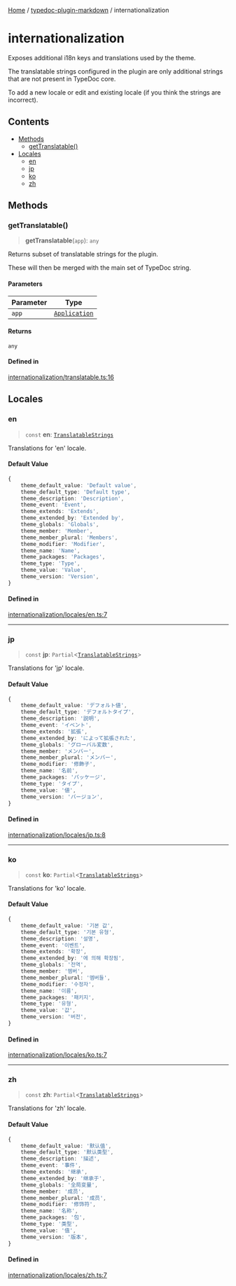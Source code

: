 [Home](../../README.md) / [typedoc-plugin-markdown](../README.md) / internationalization

# internationalization

Exposes additional i18n keys and translations used by the theme.

The translatable strings configured in the plugin are only additional strings that are not present in TypeDoc core.

To add a new locale or edit and existing locale (if you think the strings are incorrect).

## Contents

* [Methods](#methods)
  * [getTranslatable()](#gettranslatable)
* [Locales](#locales)
  * [en](#en)
  * [jp](#jp)
  * [ko](#ko)
  * [zh](#zh)

## Methods

### getTranslatable()

> **getTranslatable**(`app`): `any`

Returns subset of translatable strings for the plugin.

These will then be merged with the main set of TypeDoc string.

#### Parameters

| Parameter | Type                                                              |
| --------- | ----------------------------------------------------------------- |
| `app`     | [`Application`](https://typedoc.org/api/classes/Application.html) |

#### Returns

`any`

#### Defined in

[internationalization/translatable.ts:16](https://github.com/typedoc2md/typedoc-plugin-markdown/blob/7934b23566f374f44fe6de5fd9240ab185bf799f/packages/typedoc-plugin-markdown/src/internationalization/translatable.ts#L16)

## Locales

### en

> `const` **en**: [`TranslatableStrings`](../types/interfaces/TranslatableStrings.md)

Translations for 'en' locale.

#### Default Value

```ts
{
    theme_default_value: 'Default value',
    theme_default_type: 'Default type',
    theme_description: 'Description',
    theme_event: 'Event',
    theme_extends: 'Extends',
    theme_extended_by: 'Extended by',
    theme_globals: 'Globals',
    theme_member: 'Member',
    theme_member_plural: 'Members',
    theme_modifier: 'Modifier',
    theme_name: 'Name',
    theme_packages: 'Packages',
    theme_type: 'Type',
    theme_value: 'Value',
    theme_version: 'Version',
}
```

#### Defined in

[internationalization/locales/en.ts:7](https://github.com/typedoc2md/typedoc-plugin-markdown/blob/7934b23566f374f44fe6de5fd9240ab185bf799f/packages/typedoc-plugin-markdown/src/internationalization/locales/en.ts#L7)

***

### jp

> `const` **jp**: `Partial`\<[`TranslatableStrings`](../types/interfaces/TranslatableStrings.md)>

Translations for 'jp' locale.

#### Default Value

```ts
{
    theme_default_value: 'デフォルト値',
    theme_default_type: 'デフォルトタイプ',
    theme_description: '説明',
    theme_event: 'イベント',
    theme_extends: '拡張',
    theme_extended_by: 'によって拡張された',
    theme_globals: 'グローバル変数',
    theme_member: 'メンバー',
    theme_member_plural: 'メンバー',
    theme_modifier: '修飾子',
    theme_name: '名前',
    theme_packages: 'パッケージ',
    theme_type: 'タイプ',
    theme_value: '値',
    theme_version: 'バージョン',
}
```

#### Defined in

[internationalization/locales/jp.ts:8](https://github.com/typedoc2md/typedoc-plugin-markdown/blob/7934b23566f374f44fe6de5fd9240ab185bf799f/packages/typedoc-plugin-markdown/src/internationalization/locales/jp.ts#L8)

***

### ko

> `const` **ko**: `Partial`\<[`TranslatableStrings`](../types/interfaces/TranslatableStrings.md)>

Translations for 'ko' locale.

#### Default Value

```ts
{
    theme_default_value: '기본 값',
    theme_default_type: '기본 유형',
    theme_description: '설명',
    theme_event: '이벤트',
    theme_extends: '확장',
    theme_extended_by: '에 의해 확장됨',
    theme_globals: '전역',
    theme_member: '멤버',
    theme_member_plural: '멤버들',
    theme_modifier: '수정자',
    theme_name: '이름',
    theme_packages: '패키지',
    theme_type: '유형',
    theme_value: '값',
    theme_version: '버전',
}
```

#### Defined in

[internationalization/locales/ko.ts:7](https://github.com/typedoc2md/typedoc-plugin-markdown/blob/7934b23566f374f44fe6de5fd9240ab185bf799f/packages/typedoc-plugin-markdown/src/internationalization/locales/ko.ts#L7)

***

### zh

> `const` **zh**: `Partial`\<[`TranslatableStrings`](../types/interfaces/TranslatableStrings.md)>

Translations for 'zh' locale.

#### Default Value

```ts
{
    theme_default_value: '默认值',
    theme_default_type: '默认类型',
    theme_description: '描述',
    theme_event: '事件',
    theme_extends: '继承',
    theme_extended_by: '继承于',
    theme_globals: '全局变量',
    theme_member: '成员',
    theme_member_plural: '成员',
    theme_modifier: '修饰符',
    theme_name: '名称',
    theme_packages: '包',
    theme_type: '类型',
    theme_value: '值',
    theme_version: '版本',
}
```

#### Defined in

[internationalization/locales/zh.ts:7](https://github.com/typedoc2md/typedoc-plugin-markdown/blob/7934b23566f374f44fe6de5fd9240ab185bf799f/packages/typedoc-plugin-markdown/src/internationalization/locales/zh.ts#L7)
